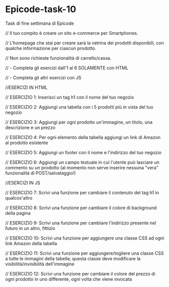 # Epicode-task-10
Task di fine settimana di Epicode

// Il tuo compito è creare un sito e-commerce per Smartphones. 

// L'homepage che stai per creare sarà la vetrina dei prodotti disponibili, con qualche informazione per ciascun prodotto. 

// Non sono richieste funzionalità di carrello/cassa.

// - Completa gli esercizi dall'1 al 6 SOLAMENTE con HTML

// - Completa gli altri esercizi con JS

//ESERCIZI IN HTML

// ESERCIZIO 1: Inserisci un tag h1 con il nome del tuo negozio

// ESERCIZIO 2: Aggiungi una tabella con i 5 prodotti più in vista del tuo negozio

// ESERCIZIO 3: Aggiungi per ogni prodotto un'immagine, un titolo, una descrizione e un prezzo

// ESERCIZIO 4: Per ogni elemento della tabella aggiungi un link di Amazon al prodotto esistente

// ESERCIZIO 5: Aggiungi un footer con il nome e l'indirizzo del tuo negozio

// ESERCIZIO 6: Aggiungi un campo testuale in cui l'utente può lasciare un commento su un prodotto (al momento non serve inserire nessuna "vera" funzionalità di POST/salvataggio!)

//ESERCIZI IN JS

// ESERCIZIO 7: Scrivi una funzione per cambiare il contenuto del tag h1 in qualcos'altro

// ESERCIZIO 8: Scrivi una funzione per cambiare il colore di background della pagina

// ESERCIZIO 9: Scrivi una funzione per cambiare l'indirizzo presente nel futuro in un altro, fittizio

// ESERCIZIO 10: Scrivi una funzione per aggiungere una classe CSS ad ogni link Amazon della tabella

// ESERCIZIO 11: Scrivi una funzione per aggiungere/togliere una classe CSS a tutte le immagini della tabella; questa classe deve modificare la visibilità/invisibilità dell'immagine

// ESERCIZIO 12: Scrivi una funzione per cambiare il colore del prezzo di ogni prodotto in uno differente, ogni volta che viene invocata

